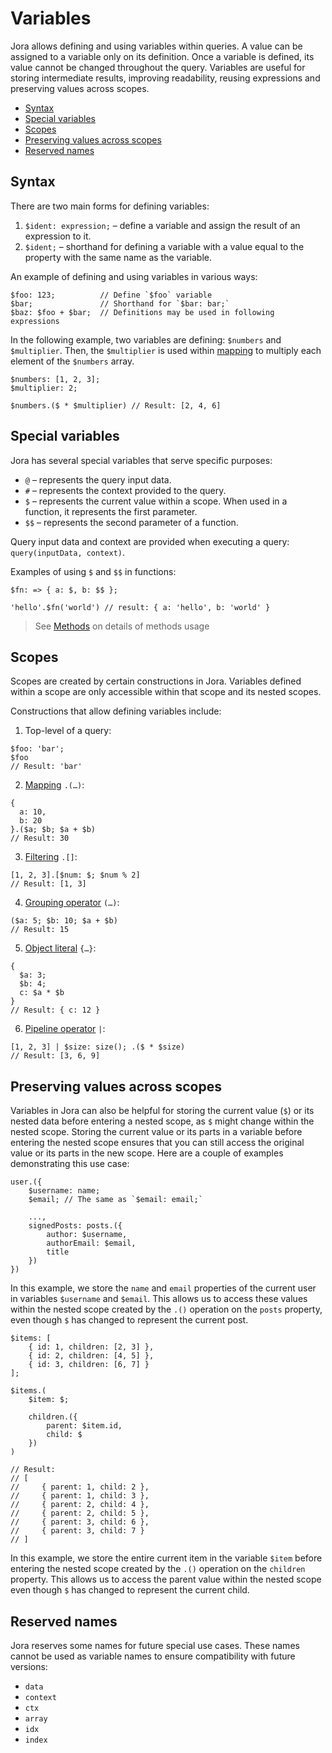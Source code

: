 # Variables <!-- omit in toc -->

Jora allows defining and using variables within queries. A value can be assigned to a variable only on its definition. Once a variable is defined, its value cannot be changed throughout the query. Variables are useful for storing intermediate results, improving readability, reusing expressions and preserving values across scopes.

- [Syntax](#syntax)
- [Special variables](#special-variables)
- [Scopes](#scopes)
- [Preserving values across scopes](#preserving-values-across-scopes)
- [Reserved names](#reserved-names)

## Syntax

There are two main forms for defining variables:

1. `$ident: expression;` – define a variable and assign the result of an expression to it.
2. `$ident;` – shorthand for defining a variable with a value equal to the property with the same name as the variable.

An example of defining and using variables in various ways:

```jora
$foo: 123;          // Define `$foo` variable
$bar;               // Shorthand for `$bar: bar;`
$baz: $foo + $bar;  // Definitions may be used in following expressions
```

In the following example, two variables are defining: `$numbers` and `$multiplier`. Then, the `$multiplier` is used within [mapping](./map.md) to multiply each element of the `$numbers` array.

```jora
$numbers: [1, 2, 3];
$multiplier: 2;

$numbers.($ * $multiplier) // Result: [2, 4, 6]
```

## Special variables

Jora has several special variables that serve specific purposes:

- `@` – represents the query input data.
- `#` – represents the context provided to the query.
- `$` – represents the current value within a scope. When used in a function, it represents the first parameter.
- `$$` – represents the second parameter of a function.

Query input data and context are provided when executing a query: `query(inputData, context)`.

Examples of using `$` and `$$` in functions:

```jora
$fn: => { a: $, b: $$ };

'hello'.$fn('world') // result: { a: 'hello', b: 'world' }
```

> See [Methods](./methods.md) on details of methods usage

## Scopes

Scopes are created by certain constructions in Jora. Variables defined within a scope are only accessible within that scope and its nested scopes.

Constructions that allow defining variables include:

1. Top-level of a query:

```jora
$foo: 'bar';
$foo
// Result: 'bar'
```

2. [Mapping](./map.md) `.(…)`:

```jora
{
  a: 10,
  b: 20
}.($a; $b; $a + $b)
// Result: 30
```

3. [Filtering](./filter.md) `.[]`:

```jora
[1, 2, 3].[$num: $; $num % 2]
// Result: [1, 3]
```

4. [Grouping operator](./operators.md#grouping-operator) `(…)`:

```jora
($a: 5; $b: 10; $a + $b)
// Result: 15
```

5. [Object literal](./object-literal.md) `{…}`:

```jora
{
  $a: 3;
  $b: 4;
  c: $a * $b
}
// Result: { c: 12 }
```

6. [Pipeline operator](./operators.md#pipeline-operator) `|`:

```jora
[1, 2, 3] | $size: size(); .($ * $size)
// Result: [3, 6, 9]
```

## Preserving values across scopes

Variables in Jora can also be helpful for storing the current value (`$`) or its nested data before entering a nested scope, as `$` might change within the nested scope. Storing the current value or its parts in a variable before entering the nested scope ensures that you can still access the original value or its parts in the new scope. Here are a couple of examples demonstrating this use case:

```jora
user.({
    $username: name;
    $email; // The same as `$email: email;`

    ...,
    signedPosts: posts.({
        author: $username,
        authorEmail: $email,
        title
    })
})
```

In this example, we store the `name` and `email` properties of the current user in variables `$username` and `$email`. This allows us to access these values within the nested scope created by the `.()` operation on the `posts` property, even though `$` has changed to represent the current post.


```jora
$items: [
    { id: 1, children: [2, 3] },
    { id: 2, children: [4, 5] },
    { id: 3, children: [6, 7] }
];

$items.(
    $item: $;

    children.({
        parent: $item.id,
        child: $
    })
)

// Result:
// [
//     { parent: 1, child: 2 },
//     { parent: 1, child: 3 },
//     { parent: 2, child: 4 },
//     { parent: 2, child: 5 },
//     { parent: 3, child: 6 },
//     { parent: 3, child: 7 }
// ]
```

In this example, we store the entire current item in the variable `$item` before entering the nested scope created by the `.()` operation on the `children` property. This allows us to access the parent value within the nested scope even though `$` has changed to represent the current child.

## Reserved names

Jora reserves some names for future special use cases. These names cannot be used as variable names to ensure compatibility with future versions:

- `data`
- `context`
- `ctx`
- `array`
- `idx`
- `index`
